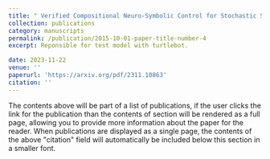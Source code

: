 ```yaml
---
title: " Verified Compositional Neuro-Symbolic Control for Stochastic Systems with Temporal Logic Tasks"
collection: publications
category: manuscripts
permalink: /publication/2015-10-01-paper-title-number-4
excerpt: Reponsible for test model with turtlebot.

date: 2023-11-22
venue: ''
paperurl: 'https://arxiv.org/pdf/2311.10863'
citation: ''
---
```


The contents above will be part of a list of publications, if the user clicks the link for the publication than the contents of section will be rendered as a full page, allowing you to provide more information about the paper for the reader. When publications are displayed as a single page, the contents of the above "citation" field will automatically be included below this section in a smaller font.
